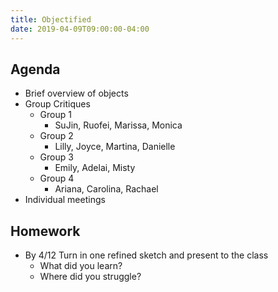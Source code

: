```yaml
---
title: Objectified
date: 2019-04-09T09:00:00-04:00
---
```


## Agenda

- Brief overview of objects
- Group Critiques
  - Group 1
    - SuJin, Ruofei, Marissa, Monica
  - Group 2
    - Lilly, Joyce, Martina, Danielle
  - Group 3
    - Emily, Adelai, Misty
  - Group 4
    - Ariana, Carolina, Rachael
- Individual meetings

## Homework

- By 4/12 Turn in one refined sketch and present to the class
  - What did you learn?
  - Where did you struggle?
